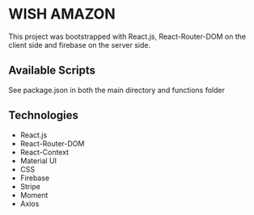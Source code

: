 # WISH AMAZON

This project was bootstrapped with React.js, React-Router-DOM on the client side and firebase on the server side.

## Available Scripts

See package.json in both the main directory and functions folder

## Technologies

- React.js
- React-Router-DOM
- React-Context
- Material UI
- CSS
- Firebase
- Stripe
- Moment
- Axios
